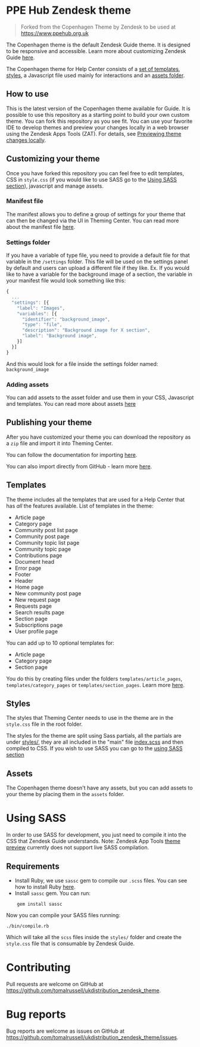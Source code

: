 # PPE Hub Zendesk theme

> Forked from the Copenhagen Theme by Zendesk to be used at https://www.ppehub.org.uk

The Copenhagen theme is the default Zendesk Guide theme. It is designed to be responsive and accessible.
Learn more about customizing Zendesk Guide [here](https://support.zendesk.com/hc/en-us/sections/206670747).

The Copenhagen theme for Help Center consists of a [set of templates](#templates), [styles](#styles), a Javascript file used mainly for interactions and an [assets folder](#assets).

## How to use
This is the latest version of the Copenhagen theme available for Guide. It is possible to use this repository as a starting point to build your own custom theme. You can fork this repository as you see fit.
You can use your favorite IDE to develop themes and preview your changes locally in a web browser using the Zendesk Apps Tools (ZAT). For details, see [Previewing theme changes locally](https://support.zendesk.com/hc/en-us/articles/115014810447).

## Customizing your theme
Once you have forked this repository you can feel free to edit templates, CSS in `style.css` (if you would like to use SASS go to the [Using SASS section](#using-sass)), javascript and manage assets.

### Manifest file
The manifest allows you to define a group of settings for your theme that can then be changed via the UI in Theming Center.
You can read more about the manifest file [here](https://support.zendesk.com/hc/en-us/articles/115012547687).

### Settings folder
If you have a variable of type file, you need to provide a default file for that variable in the `/settings` folder. This file will be used on the settings panel by default and users can upload a different file if they like.
Ex.
If you would like to have a variable for the background image of a section, the variable in your manifest file would look something like this:

```js
{
  ...
  "settings": [{
    "label": "Images",
    "variables": [{
      "identifier": "background_image",
      "type": "file",
      "description": "Background image for X section",
      "label": "Background image",
    }]
  }]
}

```

And this would look for a file inside the settings folder named: `background_image`

### Adding assets
You can add assets to the asset folder and use them in your CSS, Javascript and templates.
You can read more about assets [here](https://support.zendesk.com/hc/en-us/articles/115012399428)

## Publishing your theme
After you have customized your theme you can download the repository as a `zip` file and import it into Theming Center.

You can follow the documentation for importing [here](https://support.zendesk.com/hc/en-us/articles/115012794168).

You can also import directly from GitHub - learn more [here](https://support.zendesk.com/hc/en-us/community/posts/360004400007).

## Templates
The theme includes all the templates that are used for a Help Center that has *all* the features available.
List of templates in the theme:
* Article page
* Category page
* Community post list page
* Community post page
* Community topic list page
* Community topic page
* Contributions page
* Document head
* Error page
* Footer
* Header
* Home page
* New community post page
* New request page
* Requests page
* Search results page
* Section page
* Subscriptions page
* User profile page

You can add up to 10 optional templates for:
 * Article page
 * Category page
 * Section page

You do this by creating files under the folders `templates/article_pages`, `templates/category_pages` or `templates/section_pages`.
Learn more [here](https://support.zendesk.com/hc/en-us/articles/360001948367).

## Styles
The styles that Theming Center needs to use in the theme are in the `style.css` file in the root folder.

The styles for the theme are split using Sass partials, all the partials are under [styles/](/blob/master/styles/), they are all included in the "main" file [index.scss](/blob/master/styles/index.scss) and then compiled to CSS.
If you wish to use SASS you can go to the [using SASS section](#using-sass)

## Assets
The Copenhagen theme doesn't have any assets, but you can add assets to your theme by placing them in the `assets` folder.

# Using SASS
In order to use SASS for development, you just need to compile it into the CSS that Zendesk Guide understands.
Note: Zendesk App Tools [theme preview](#publishing-your-theme) currently does not support live SASS compilation.

## Requirements

- Install Ruby, we use `sassc` gem to compile our `.scss` files. You can see how to install Ruby [here](https://www.ruby-lang.org/en/documentation/installation/).
- Install `sassc` gem. You can run:
```
    gem install sassc
```

Now you can compile your SASS files running:
```
./bin/compile.rb
```
Which will take all the `scss` files inside the `styles/` folder and create the `style.css` file that is consumable by Zendesk Guide.

# Contributing
Pull requests are welcome on GitHub at https://github.com/tomalrussell/ukdistribution_zendesk_theme.

# Bug reports
Bug reports are welcome as issues on GitHub at https://github.com/tomalrussell/ukdistribution_zendesk_theme/issues.
